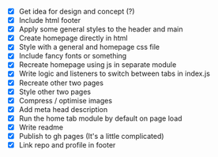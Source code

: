 - [x] Get idea for design and concept (?)
- [x] Include html footer
- [x] Apply some general styles to the header and main
- [x] Create homepage directly in html
- [x] Style with a general and homepage css file
- [x] Include fancy fonts or something
- [x] Recreate homepage using js in separate module
- [x] Write logic and listeners to switch between tabs in index.js
- [x] Recreate other two pages
- [x] Style other two pages
- [x] Compress / optimise images
- [x] Add meta head description
- [x] Run the home tab module by default on page load
- [x] Write readme
- [x] Publish to gh pages (It's a little complicated) 
- [x] Link repo and profile in footer

